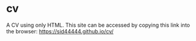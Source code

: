 # cv
A CV using only HTML.
This site can be accessed by copying this link into the browser: https://sid44444.github.io/cv/
